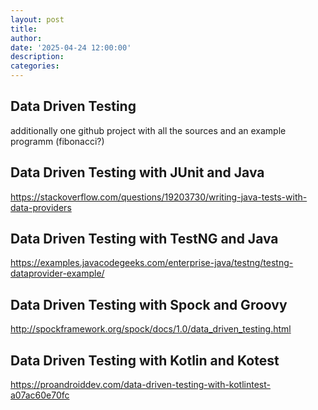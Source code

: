 ```yaml
---
layout: post
title: 
author: 
date: '2025-04-24 12:00:00'
description: 
categories: 
---
```


## Data Driven Testing
additionally one github project with all the sources and an example programm (fibonacci?)

## Data Driven Testing with JUnit and Java
https://stackoverflow.com/questions/19203730/writing-java-tests-with-data-providers

## Data Driven Testing with TestNG and Java
https://examples.javacodegeeks.com/enterprise-java/testng/testng-dataprovider-example/

## Data Driven Testing with Spock and Groovy
http://spockframework.org/spock/docs/1.0/data_driven_testing.html

## Data Driven Testing with Kotlin and Kotest
https://proandroiddev.com/data-driven-testing-with-kotlintest-a07ac60e70fc
